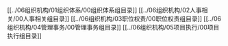 [[../06组织机构/01组织体系/00组织体系组目录]]
[[../06组织机构/02人事相关/00人事相关组目录]]
[[../06组织机构/03职位权责/00职位权责组目录]]
[[../06组织机构/04管理事务/00管理事务组目录]]
[[../06组织机构/05项目执行/00项目执行组目录]]

